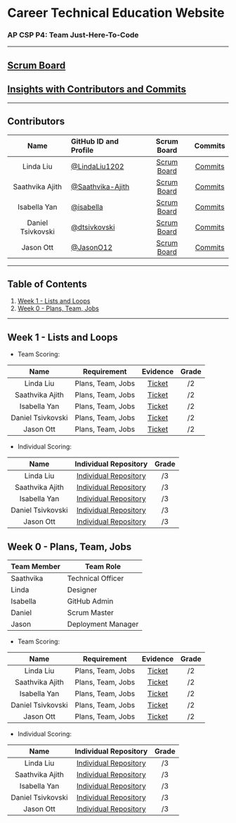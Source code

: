 # Career Technical Education Website
### AP CSP P4: Team Just-Here-To-Code
---
## [Scrum Board](https://github.com/LindaLiu1202/just_here_to_code/projects/1)
## [Insights with Contributors and Commits]( https://github.com/LindaLiu1202/just_here_to_code/graphs/contributors )
--- 
###   <h2 id="contributers">Contributors</h2>
| Name | GitHub ID and Profile | Scrum Board | Commits |
|:----:|:----------------------|:-----------:|:-------:|
| Linda Liu | [@LindaLiu1202](https://github.com/LindaLiu1202) |[Scrum Board](https://github.com/LindaLiu1202/just_here_to_code/projects/1) | [Commits](https://github.com/LindaLiu1202/just_cakes/commits?author=LindaLiu1202)
| Saathvika Ajith | [@Saathvika-Ajith](https://github.com/Saathvika-Ajith) | [Scrum Board](https://github.com/LindaLiu1202/just_here_to_code/projects/1) | [Commits](https://github.com/LindaLiu1202/just_cakes/commits?author=Saathvika-Ajith)
| Isabella Yan | [@isabella](https://github.com/yqw7  )  |[Scrum Board](https://github.com/LindaLiu1202/just_here_to_code/projects/1) | [Commits]( https://github.com/LindaLiu1202/just_cakes/commits?author=isabella )
| Daniel Tsivkovski | [@dtsivkovski](https://github.com/dtsivkovski)  |[Scrum Board](https://github.com/LindaLiu1202/just_here_to_code/projects/1) | [Commits]( https://github.com/LindaLiu1202/just_cakes/commits?author=dtsivkovski )
| Jason Ott | [@JasonO12]( https://github.com/JasonO12 )  |[Scrum Board](https://github.com/LindaLiu1202/just_here_to_code/projects/1) | [Commits]( https://github.com/LindaLiu1202/just_cakes/commits?author=JasonO12  )

---
## Table of Contents
1. [Week 1 - Lists and Loops](#Week1)
2. [Week 0 - Plans, Team, Jobs](#Week0)
---

###   <h2 id="Week1">Week 1 - Lists and Loops</h2>

- Team Scoring:

| Name | Requirement | Evidence | Grade |
|:----:|:-----------:|:--------:|:-----:|
| Linda Liu | Plans, Team, Jobs |<a href="https://github.com/LindaLiu1202/just_here_to_code/issues/5">Ticket</a><br>|/2|
| Saathvika Ajith | Plans, Team, Jobs |<a href="https://github.com/LindaLiu1202/just_here_to_code/issues/5">Ticket</a><br>|/2|
| Isabella Yan  | Plans, Team, Jobs |<a href="https://github.com/LindaLiu1202/just_here_to_code/issues/5">Ticket</a><br>|/2|
| Daniel Tsivkovski  | Plans, Team, Jobs |<a href="https://github.com/LindaLiu1202/just_here_to_code/issues/5">Ticket</a><br>|/2|
| Jason Ott  | Plans, Team, Jobs |<a href="https://github.com/LindaLiu1202/just_here_to_code/issues/5">Ticket</a><br>|/2|

- Individual Scoring:

| Name | Individual Repository | Grade |
|:----:|:---------------------------:|:-----:|
| Linda Liu | <a href="https://github.com/LindaLiu1202/lindaliu">Individual Repository</a> | /3 |
| Saathvika Ajith | <a href="https://github.com/Saathvika-Ajith/Saathvika-Ajith">Individual Repository</a> | /3 |
| Isabella Yan   | <a href="  ">Individual Repository</a> |  /3 |
| Daniel Tsivkovski  | <a href="  ">Individual Repository</a> | /3 |
| Jason Ott   | <a href="  ">Individual Repository</a> | /3 |

###   <h2 id="Week0">Week 0 - Plans, Team, Jobs</h2>

| Team Member | Team Role |
| ----------- | --------- |
| Saathvika   | Technical Officer    |
| Linda       | Designer     |
| Isabella    | GitHub Admin     |
| Daniel      | Scrum Master     |
| Jason       | Deployment Manager    |

- Team Scoring:

| Name | Requirement | Evidence | Grade |
|:----:|:-----------:|:--------:|:-----:|
| Linda Liu | Plans, Team, Jobs |<a href="https://github.com/LindaLiu1202/just_here_to_code/issues/1">Ticket</a><br>|/2|
| Saathvika Ajith | Plans, Team, Jobs |<a href="https://github.com/LindaLiu1202/just_here_to_code/issues/1">Ticket</a><br>|/2|
| Isabella Yan  | Plans, Team, Jobs |<a href="https://github.com/LindaLiu1202/just_here_to_code/issues/1">Ticket</a><br>|/2|
| Daniel Tsivkovski  | Plans, Team, Jobs |<a href="https://github.com/LindaLiu1202/just_here_to_code/issues/1">Ticket</a><br>|/2|
| Jason Ott  | Plans, Team, Jobs |<a href="https://github.com/LindaLiu1202/just_here_to_code/issues/1">Ticket</a><br>|/2|

- Individual Scoring:

| Name | Individual Repository | Grade |
|:----:|:---------------------------:|:-----:|
| Linda Liu | <a href="https://github.com/LindaLiu1202/lindaliu">Individual Repository</a> | /3 |
| Saathvika Ajith | <a href="https://github.com/Saathvika-Ajith/Saathvika-Ajith">Individual Repository</a> | /3 |
| Isabella Yan   | <a href="  ">Individual Repository</a> |  /3 |
| Daniel Tsivkovski  | <a href="  ">Individual Repository</a> | /3 |
| Jason Ott   | <a href="  ">Individual Repository</a> | /3 |
